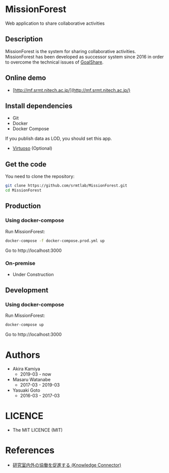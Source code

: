 MissionForest
====
Web application to share collaborative activities

## Description
MissionForest is the system for sharing collaborative activities.  
MissionForest has been developed as successor system since 2016 in order to overcome the technical issues of [GoalShare](https://github.com/srmtlab/GoalShare).  

## Online demo
- [http://mf.srmt.nitech.ac.jp/](http://mf.srmt.nitech.ac.jp/)

## Install dependencies
- Git
- Docker
- Docker Compose

If you publish data as LOD, you should set this app.
- [Virtuoso](https://virtuoso.openlinksw.com/rdf/) (Optional)

## Get the code

You need to clone the repository:

```bash
git clone https://github.com/srmtlab/MissionForest.git
cd MissionForest
```

## Production
### Using docker-compose
Run MissionForest:
```bash
docker-compose -f docker-compose.prod.yml up
```
Go to http://localhost:3000

### On-premise
- Under Construction

## Development
### Using docker-compose
Run MissionForest:
```bash
docker-compose up
```
Go to http://localhost:3000

# Authors
- Akira Kamiya
  - 2019-03 - now
- Masaru Watanabe
  - 2017-03 - 2019-03
- Yasuaki Goto
  - 2016-03 - 2017-03
  
# LICENCE
- The MIT LICENCE (MIT)

# References
- [研究室内外の協働を促進する (Knowledge Connector)](http://idea.linkdata.org/idea/idea1s2394i)
